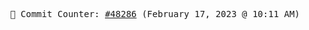 <p align="center">
    <samp>
        📮 Commit Counter: <a href="https://github.com/Javascript-void0/Javascript-void0/commits/main">#48286</a> (February 17, 2023 @ 10:11 AM)
    </samp>
</p>